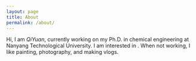 ```yaml
---
layout: page
title: About
permalink: /about/
---
```


Hi, I am <em>QiYuan</em>, currently working on my Ph.D. in chemical engineering at Nanyang Technological University. I am interested in . When not working, I like painting, photography, and making vlogs. 

